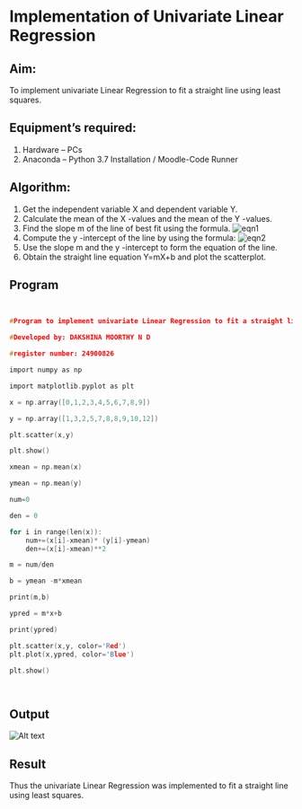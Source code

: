 # Implementation of Univariate Linear Regression
## Aim:
To implement univariate Linear Regression to fit a straight line using least squares.
## Equipment’s required:
1.	Hardware – PCs
2.	Anaconda – Python 3.7 Installation / Moodle-Code Runner
## Algorithm:
1.	Get the independent variable X and dependent variable Y.
2.	Calculate the mean of the X -values and the mean of the Y -values.
3.	Find the slope m of the line of best fit using the formula.
 ![eqn1](./eq1.jpg)
4.	Compute the y -intercept of the line by using the formula:
![eqn2](./eq2.jpg)  
5.	Use the slope m and the y -intercept to form the equation of the line.
6.	Obtain the straight line equation Y=mX+b and plot the scatterplot.
## Program
```c


#Program to implement univariate Linear Regression to fit a straight line using least squares.

#Developed by: DAKSHINA MOORTHY N D

#register number: 24900826

import numpy as np

import matplotlib.pyplot as plt

x = np.array([0,1,2,3,4,5,6,7,8,9])

y = np.array([1,3,2,5,7,8,8,9,10,12])

plt.scatter(x,y)

plt.show()

xmean = np.mean(x)

ymean = np.mean(y)

num=0

den = 0

for i in range(len(x)):
    num+=(x[i]-xmean)* (y[i]-ymean)
    den+=(x[i]-xmean)**2

m = num/den

b = ymean -m*xmean

print(m,b)

ypred = m*x+b

print(ypred)

plt.scatter(x,y, color='Red') 
plt.plot(x,ypred, color='Blue')

plt.show()




```
## Output
![Alt text](<Screenshot 2024-05-06 224015.png>)

## Result
Thus the univariate Linear Regression was implemented to fit a straight line using least squares.
